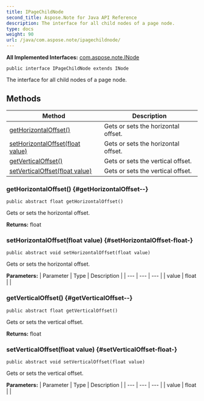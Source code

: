 ```yaml
---
title: IPageChildNode
second_title: Aspose.Note for Java API Reference
description: The interface for all child nodes of a page node.
type: docs
weight: 90
url: /java/com.aspose.note/ipagechildnode/
---
```


**All Implemented Interfaces:**
[com.aspose.note.INode](../../com.aspose.note/inode)
```
public interface IPageChildNode extends INode
```

The interface for all child nodes of a page node.
## Methods

| Method | Description |
| --- | --- |
| [getHorizontalOffset()](#getHorizontalOffset--) | Gets or sets the horizontal offset. |
| [setHorizontalOffset(float value)](#setHorizontalOffset-float-) | Gets or sets the horizontal offset. |
| [getVerticalOffset()](#getVerticalOffset--) | Gets or sets the vertical offset. |
| [setVerticalOffset(float value)](#setVerticalOffset-float-) | Gets or sets the vertical offset. |
### getHorizontalOffset() {#getHorizontalOffset--}
```
public abstract float getHorizontalOffset()
```


Gets or sets the horizontal offset.

**Returns:**
float
### setHorizontalOffset(float value) {#setHorizontalOffset-float-}
```
public abstract void setHorizontalOffset(float value)
```


Gets or sets the horizontal offset.

**Parameters:**
| Parameter | Type | Description |
| --- | --- | --- |
| value | float |  |

### getVerticalOffset() {#getVerticalOffset--}
```
public abstract float getVerticalOffset()
```


Gets or sets the vertical offset.

**Returns:**
float
### setVerticalOffset(float value) {#setVerticalOffset-float-}
```
public abstract void setVerticalOffset(float value)
```


Gets or sets the vertical offset.

**Parameters:**
| Parameter | Type | Description |
| --- | --- | --- |
| value | float |  |

